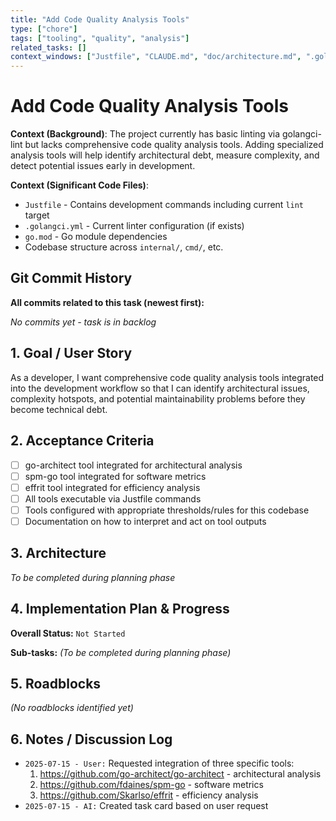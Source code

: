 ```yaml
---
title: "Add Code Quality Analysis Tools"
type: ["chore"]
tags: ["tooling", "quality", "analysis"]
related_tasks: []
context_windows: ["Justfile", "CLAUDE.md", "doc/architecture.md", ".golangci.yml", "go.mod"]
---
```


# Add Code Quality Analysis Tools

**Context (Background)**:
The project currently has basic linting via golangci-lint but lacks comprehensive code quality analysis tools. Adding specialized analysis tools will help identify architectural debt, measure complexity, and detect potential issues early in development.

**Context (Significant Code Files)**:
- `Justfile` - Contains development commands including current `lint` target
- `.golangci.yml` - Current linter configuration (if exists)
- `go.mod` - Go module dependencies
- Codebase structure across `internal/`, `cmd/`, etc.

## Git Commit History

**All commits related to this task (newest first):**

*No commits yet - task is in backlog*

## 1. Goal / User Story

As a developer, I want comprehensive code quality analysis tools integrated into the development workflow so that I can identify architectural issues, complexity hotspots, and potential maintainability problems before they become technical debt.

## 2. Acceptance Criteria

- [ ] go-architect tool integrated for architectural analysis
- [ ] spm-go tool integrated for software metrics
- [ ] effrit tool integrated for efficiency analysis
- [ ] All tools executable via Justfile commands
- [ ] Tools configured with appropriate thresholds/rules for this codebase
- [ ] Documentation on how to interpret and act on tool outputs

## 3. Architecture

*To be completed during planning phase*

## 4. Implementation Plan & Progress

**Overall Status:** `Not Started`

**Sub-tasks:**
*(To be completed during planning phase)*

## 5. Roadblocks

*(No roadblocks identified yet)*

## 6. Notes / Discussion Log

- `2025-07-15 - User:` Requested integration of three specific tools:
  1. https://github.com/go-architect/go-architect - architectural analysis
  2. https://github.com/fdaines/spm-go - software metrics
  3. https://github.com/Skarlso/effrit - efficiency analysis
- `2025-07-15 - AI:` Created task card based on user request